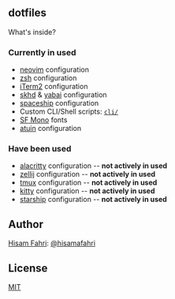 ## dotfiles

What's inside?

### Currently in used

- [neovim](https://neovim.io/) configuration
- [zsh](https://ohmyz.sh/) configuration
- [iTerm2](https://iterm2.com) configuration
- [skhd](https://github.com/koekeishiya/skhd) & [yabai](https://github.com/koekeishiya/yabai) configuration
- [spaceship](https://spaceship-prompt.sh) configuration
- Custom CLI/Shell scripts: [`cli/`](cli/)
- [SF Mono](https://developer.apple.com/fonts/) fonts
- [atuin](https://github.com/atuinsh/atuin) configuration

### Have been used

- [alacritty](https://alacritty.org/) configuration -- **not actively in used**
- [zellij](https://zellij.dev/) configuration -- **not actively in used**
- [tmux](https://github.com/tmux/tmux) configuration -- **not actively in used**
- [kitty](https://github.com/kovidgoyal/kitty) configuration -- **not actively in used**
- [starship](https://starship.rs/) configuration -- **not actively in used**

## Author

[Hisam Fahri](https://hisamafahri.com): [@hisamafahri](https://github.com/hisamafahri)

## License

[MIT](LICENSE)
